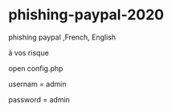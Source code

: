 # phishing-paypal-2020
phishing paypal ,French, English

à vos risque

open config.php

usernam = admin

password = admin
